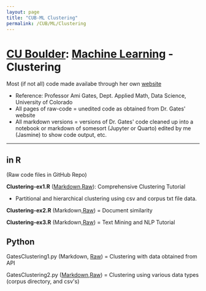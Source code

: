 ```yaml
---
layout: page
title: "CUB-ML Clustering"
permalink: /CUB/ML/Clustering
---
```


# [CU Boulder](../../../CUB.md): [Machine Learning](../CUB-ML.md) - Clustering
Most (if not all) code made availabe through her own [website](https://gatesboltonanalytics.com/)

- Reference: Professor Ami Gates, Dept. Applied Math, Data Science, University of Colorado
- All pages of raw-code = unedited code as obtained from Dr. Gates' website
- All markdown versions = versions of Dr. Gates' code cleaned up into a notebook or markdown of somesort (Jupyter or Quarto) edited by me (Jasmine) to show code output, etc.

---

## in R
(Raw code files in GitHub Repo)

**Clustering-ex1.R** ([Markdown](Markdown/clust-ex1-mkdn.html),[Raw](Raw/R-Clustering-Ex1-Raw.html)): Comprehensive Clustering Tutorial

- Partitional and hierarchical clustering using csv and corpus txt file data.

**Clustering-ex2.R** (Markdown,[Raw](Raw/R-Clustering-Ex2-Raw.html)) = Document similarity

**Clustering-ex3.R** (Markdown,[Raw](Raw/R-Clustering-Ex3-Raw.html)) = Text Mining and NLP Tutorial

## Python

GatesClustering1.py (Markdown, [Raw](Raw/R-Clustering-Ex1-Raw.html)) = Clustering with data obtained from API

GatesClustering2.py ([Markdown](Markdown/Clust2.html),[Raw](Raw/Python-Clustering-Ex2-Raw.html)) = Clustering using various data types (corpus directory, and csv's)
